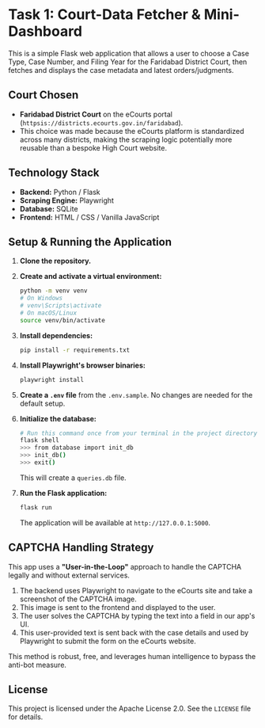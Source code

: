 # Task 1: Court-Data Fetcher & Mini-Dashboard

This is a simple Flask web application that allows a user to choose a Case Type, Case Number, and Filing Year for the Faridabad District Court, then fetches and displays the case metadata and latest orders/judgments.

## Court Chosen
- **Faridabad District Court** on the eCourts portal (`httpsis://districts.ecourts.gov.in/faridabad`).
- This choice was made because the eCourts platform is standardized across many districts, making the scraping logic potentially more reusable than a bespoke High Court website.

## Technology Stack
- **Backend:** Python / Flask
- **Scraping Engine:** Playwright
- **Database:** SQLite
- **Frontend:** HTML / CSS / Vanilla JavaScript

## Setup & Running the Application

1.  **Clone the repository.**

2.  **Create and activate a virtual environment:**
    ```bash
    python -m venv venv
    # On Windows
    # venv\Scripts\activate
    # On macOS/Linux
    source venv/bin/activate
    ```

3.  **Install dependencies:**
    ```bash
    pip install -r requirements.txt
    ```

4.  **Install Playwright's browser binaries:**
    ```bash
    playwright install
    ```

5.  **Create a `.env` file** from the `.env.sample`. No changes are needed for the default setup.

6.  **Initialize the database:**
    ```bash
    # Run this command once from your terminal in the project directory
    flask shell
    >>> from database import init_db
    >>> init_db()
    >>> exit()
    ```
    This will create a `queries.db` file.

7.  **Run the Flask application:**
    ```bash
    flask run
    ```
    The application will be available at `http://127.0.0.1:5000`.

## CAPTCHA Handling Strategy

This app uses a **"User-in-the-Loop"** approach to handle the CAPTCHA legally and without external services.

1.  The backend uses Playwright to navigate to the eCourts site and take a screenshot of the CAPTCHA image.
2.  This image is sent to the frontend and displayed to the user.
3.  The user solves the CAPTCHA by typing the text into a field in our app's UI.
4.  This user-provided text is sent back with the case details and used by Playwright to submit the form on the eCourts website.

This method is robust, free, and leverages human intelligence to bypass the anti-bot measure.

## License
This project is licensed under the Apache License 2.0. See the `LICENSE` file for details.
